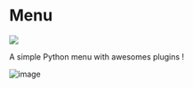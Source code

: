 # Menu

<a href="https://discord.gg/7ePV4RJCKH">
<img src="https://discord.com/api/guilds/696076361143550033/widget.png?style=banner2"/>
</a>

A simple Python menu with awesomes plugins !

![image](https://user-images.githubusercontent.com/66211574/174402023-0b47f0c4-83f3-46b8-bdc0-37838eaaf553.png)
